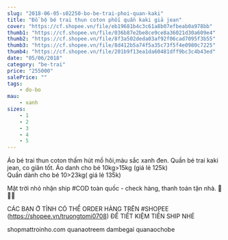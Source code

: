 ```yaml
---
slug: "2018-06-05-s02250-bo-be-trai-phoi-quan-kaki"
title: "Đồ bộ bé trai thun coton phối quần kaki giả jean"
cover: "https://cf.shopee.vn/file/eb19681b4c3c61a8b07efbeab0a978bb"
thumb1: "https://cf.shopee.vn/file/036b87e2be8ce9ce8a36021d30a609e4"
thumb2: "https://cf.shopee.vn/file/8f3a502deda03af92f06cad7095f3b55"
thumb3: "https://cf.shopee.vn/file/8d412b5a74f5a35c73f5f4e0980c7225"
thumb4: "https://cf.shopee.vn/file/201b9f13ea1da60481dff9bc3c4b43ed"
date: "05/06/2018"
category: "be-trai"
price: "255000"
salePrice: ""
tags:
    - do-bo
mau:
    - xanh
sizes:
    - 1
    - 2
    - 3
    - 4
    - 5
---
```


Áo bé trai thun coton thấm hút mồ hôi,màu sắc xanh đen.
Quần bé trai kaki jean, co giãn tốt.
Áo danh cho bé 10kg>15kg (giá lẻ 125k)  
Quần dành cho bé 10>23kg( giá lẻ 135k)

Mặt trời nhỏ nhận ship #COD toàn quốc - check hàng, thanh toán tận nhà.  🚚🚚🚚

CÁC BẠN Ở TỈNH CÓ THỂ ORDER HÀNG TRÊN #SHOPEE (https://shopee.vn/truongtomi0708) ĐỂ TIẾT KIỆM TIỀN SHIP NHÉ

<div class="hidden">
shopmattroinho.com quanaotreem dambegai quanaochobe
</div>
